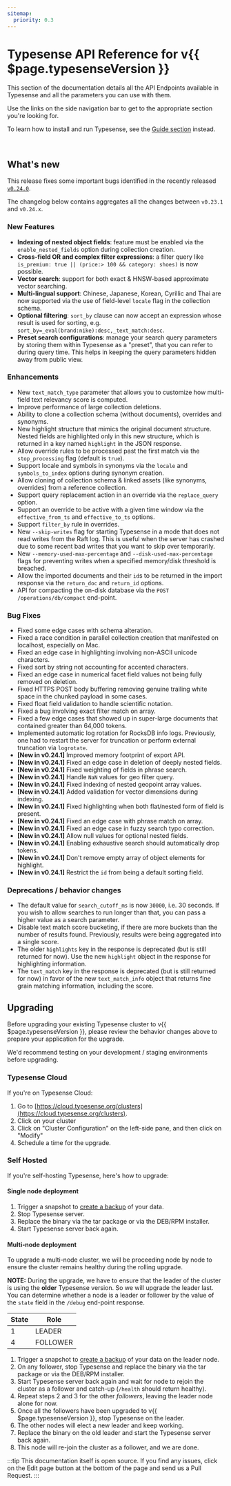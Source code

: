 ```yaml
---
sitemap:
  priority: 0.3
---
```


# Typesense API Reference for v{{ $page.typesenseVersion }}

This section of the documentation details all the API Endpoints available in Typesense and all the parameters you can use with them.

Use the links on the side navigation bar to get to the appropriate section you're looking for.

To learn how to install and run Typesense, see the [Guide section](/guide/README.md) instead.

<br/>

## What's new

This release fixes some important bugs identified in the recently released [`v0.24.0`](../../0.24.0/).

The changelog below contains aggregates all the changes between `v0.23.1` and `v0.24.x`.

### New Features

- **Indexing of nested object fields**: feature must be enabled via the `enable_nested_fields` 
  option during collection creation.
- **Cross-field OR and complex filter expressions**: a filter query like 
  `is_premium: true || (price:> 100 && category: shoes)` is now possible.
- **Vector search**: support for both exact & HNSW-based approximate vector searching.
- **Multi-lingual support**: Chinese, Japanese, Korean, Cyrillic and Thai are now supported via the use of field-level 
  `locale` flag in the collection schema.
- **Optional filtering**: `sort_by` clause can now accept an expression whose result is used for sorting, e.g. 
  `sort_by=_eval(brand:nike):desc,_text_match:desc`.
- **Preset search configurations**: manage your search query parameters by storing them within Typesense as a "preset", 
  that you can refer to during query time. This helps in keeping the query parameters hidden away from public view.

### Enhancements

- New `text_match_type` parameter that allows you to customize how multi-field text relevancy score is computed.
- Improve performance of large collection deletions.
- Ability to clone a collection schema (without documents), overrides and synonyms.
- New highlight structure that mimics the original document structure. Nested fields are highlighted only in this new
  structure, which is returned in a key named `highlight` in the JSON response.
- Allow override rules to be processed past the first match via the `stop_processing` flag (default is `true`).
- Support locale and symbols in synonyms via the `locale` and `symbols_to_index` options during synonym creation.
- Allow cloning of collection schema & linked assets (like synonyms, overrides) from a reference collection.
- Support query replacement action in an override via the `replace_query` option.
- Support an override to be active with a given time window via the `effective_from_ts` and `effective_to_ts` options.
- Support `filter_by` rule in overrides.
- New `--skip-writes` flag for starting Typesense in a mode that does not read writes from the Raft log. This is
  useful when the server has crashed due to some recent bad writes that you want to skip over temporarily.
- New `--memory-used-max-percentage` and `--disk-used-max-percentage` flags for preventing writes when a specified 
  memory/disk threshold is breached.
- Allow the imported documents and their `id`s to be returned in the import response via 
  the `return_doc` and `return_id` options.
- API for compacting the on-disk database via the `POST /operations/db/compact` end-point.

### Bug Fixes

- Fixed some edge cases with schema alteration.
- Fixed a race condition in parallel collection creation that manifested on localhost, especially on Mac.
- Fixed an edge case in highlighting involving non-ASCII unicode characters.
- Fixed sort by string not accounting for accented characters.
- Fixed an edge case in numerical facet field values not being fully removed on deletion.
- Fixed HTTPS POST body buffering removing genuine trailing white space in the chunked payload in some cases.
- Fixed float field validation to handle scientific notation.
- Fixed a bug involving exact filter match on array.
- Fixed a few edge cases that showed up in super-large documents that contained greater than 64,000 tokens.
- Implemented automatic log rotation for RocksDB info logs. Previously, one had to restart the server for truncation or 
  perform external truncation via `logrotate`.
- **[New in v0.24.1]** Improved memory footprint of export API.
- **[New in v0.24.1]** Fixed an edge case in deletion of deeply nested fields.
- **[New in v0.24.1]** Fixed weighting of fields in phrase search.
- **[New in v0.24.1]** Handle `NaN` values for geo filter query.
- **[New in v0.24.1]** Fixed indexing of nested geopoint array values.
- **[New in v0.24.1]** Added validation for vector dimensions during indexing.
- **[New in v0.24.1]** Fixed highlighting when both flat/nested form of field is present.
- **[New in v0.24.1]** Fixed an edge case with phrase match on array.
- **[New in v0.24.1]** Fixed an edge case in fuzzy search typo correction.
- **[New in v0.24.1]** Allow null values for optional nested fields.
- **[New in v0.24.1]** Enabling exhaustive search should automatically drop tokens.
- **[New in v0.24.1]** Don't remove empty array of object elements for highlight.
- **[New in v0.24.1]** Restrict the `id` from being a default sorting field.

### Deprecations / behavior changes

- The default value for `search_cutoff_ms` is now `30000`, i.e. 30 seconds. If you wish to allow searches to run 
  longer than that, you can pass a higher value as a search parameter.
- Disable text match score bucketing, if there are more buckets than the number of results found. Previously, results 
  were being aggregated into a single score.
- The older `highlights` key in the response is deprecated (but is still returned for now). Use the new `highlight` 
  object in the response for highlighting information.
- The `text_match` key in the response is deprecated (but is still returned for now) in favor of the 
  new `text_match_info` object that returns fine grain matching information, including the score.

## Upgrading

Before upgrading your existing Typesense cluster to v{{ $page.typesenseVersion }}, please review the behavior
changes above to prepare your application for the upgrade.

We'd recommend testing on your development / staging environments before upgrading. 

### Typesense Cloud

If you're on Typesense Cloud:

1. Go to [https://cloud.typesense.org/clusters](https://cloud.typesense.org/clusters).
2. Click on your cluster
3. Click on "Cluster Configuration" on the left-side pane, and then click on "Modify"
4. Schedule a time for the upgrade.

### Self Hosted

If you're self-hosting Typesense, here's how to upgrade:

#### Single node deployment

1. Trigger a snapshot to [create a backup](cluster-operations.md#create-snapshot-for-backups) of your data.
2. Stop Typesense server.
3. Replace the binary via the tar package or via the DEB/RPM installer. 
4. Start Typesense server back again.

#### Multi-node deployment

To upgrade a multi-node cluster, we will be proceeding node by node to ensure the cluster remains healthy during the rolling upgrade.

**NOTE:** During the upgrade, we have to ensure that the leader of the cluster is using the **older** Typesense version. 
So we will upgrade the leader last. You can determine whether a node is a leader or follower by the value of the `state` 
field in the `/debug` end-point response.

| State | Role     |
|-------|----------|
| 1     | LEADER   |
| 4     | FOLLOWER |

1. Trigger a snapshot to [create a backup](cluster-operations.md#create-snapshot-for-backups) of your data 
   on the leader node.
2. On any follower, stop Typesense and replace the binary via the tar package or via the DEB/RPM installer.
3. Start Typesense server back again and wait for node to rejoin the cluster as a follower and catch-up (`/health` should return healthy). 
4. Repeat steps 2 and 3 for the other _followers_, leaving the leader node alone for now.
5. Once all the followers have been upgraded to v{{ $page.typesenseVersion }}, stop Typesense on the leader.
6. The other nodes will elect a new leader and keep working. 
7. Replace the binary on the old leader and start the Typesense server back again. 
8. This node will re-join the cluster as a follower, and we are done.

:::tip
This documentation itself is open source. If you find any issues, click on the Edit page button at the bottom of the page and send us a Pull Request.
:::

<RedirectOldLinks />
